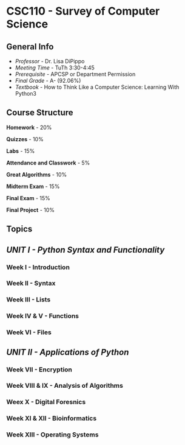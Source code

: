 # CSC110 - Survey of Computer Science

## General Info

* _Professor_ - Dr. Lisa DiPippo
* _Meeting Time_ - TuTh 3:30-4:45
* _Prerequisite_ - APCSP or Department Permission
* _Final Grade_ - A- (92.06%)
* _Textbook_ - How to Think Like a Computer Science: Learning With Python3

## Course Structure

**Homework** - 20%

**Quizzes** - 10%

**Labs** - 15%

**Attendance and Classwork** - 5%

**Great Algorithms** - 10%

**Midterm Exam** - 15%

**Final Exam** - 15%

**Final Project** - 10%


## Topics


## _**UNIT I - Python Syntax and Functionality**_


### Week I - Introduction


### Week II - Syntax


### Week III - Lists


### Week IV & V - Functions


### Week VI - Files


## _**UNIT II - Applications of Python**_


### Week VII - Encryption


### Week VIII & IX - Analysis of Algorithms


### Weex X - Digital Foresnics


### Week XI & XII - Bioinformatics


### Week XIII - Operating Systems
